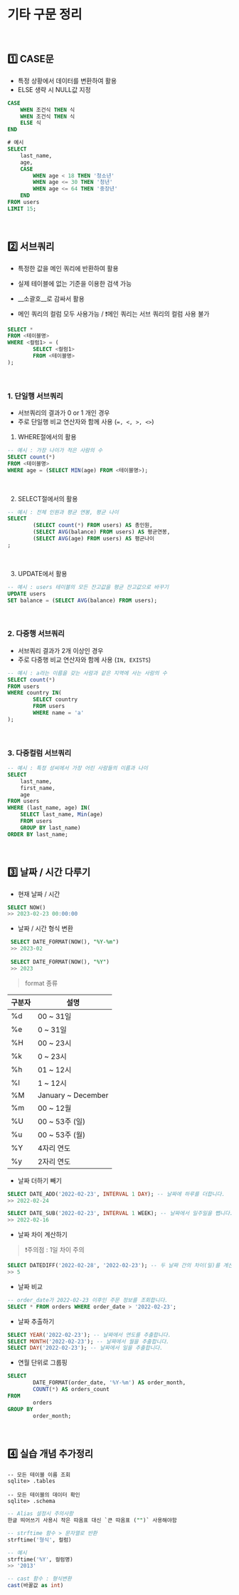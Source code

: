 # 기타 구문 정리

​    

## 1️⃣ CASE문

- 특정 상황에서 데이터를 변환하여 활용
- ELSE 생략 시 NULL값 지정

```sql
CASE
	WHEN 조건식 THEN 식
	WHEN 조건식 THEN 식
	ELSE 식
END
```

```sql
# 예시
SELECT
	last_name,
	age,
	CASE
		WHEN age < 18 THEN '청소년'
		WHEN age <= 30 THEN '청년'
		WHEN age <= 64 THEN '중장년'
	END
FROM users
LIMIT 15;
```

​    

## 2️⃣ 서브쿼리

- 특정한 값을 메인 쿼리에 반환하여 활용

- 실제 테이블에 없는 기준을 이용한 검색 가능

- __소괄호__로 감싸서 활용

- 메인 쿼리의 컬럼 모두 사용가능 / ❗메인 쿼리는 서브 쿼리의 컬럼 사용 불가

```sql
SELECT *
FROM <테이블명>
WHERE <컬럼1> = (
		SELECT <컬럼1>
		FROM <테이블명>
);
```

​    

### 1. 단일행 서브쿼리

- 서브쿼리의 결과가 0 or 1 개인 경우
- 주로 단일행 비교 연산자와 함께 사용 (`=, <, >, <>`)

1. WHERE절에서의 활용

```sql
-- 예시 : 가장 나이가 적은 사람의 수
SELECT count(*)
FROM <테이블명>
WHERE age = (SELECT MIN(age) FROM <테이블명>);
```

​    

2. SELECT절에서의 활용

```sql
-- 예시 : 전체 인원과 평균 연봉, 평균 나이
SELECT
		(SELECT count(*) FROM users) AS 총인원,
		(SELECT AVG(balance) FROM users) AS 평균연봉,
		(SELECT AVG(age) FROM users) AS 평균나이
;
```

​    

3. UPDATE에서 활용

```sql
-- 예시 : users 테이블의 모든 잔고값을 평균 잔고값으로 바꾸기 
UPDATE users
SET balance = (SELECT AVG(balance) FROM users);
```

​    

### 2. 다중행 서브쿼리

- 서브쿼리 결과가 2개 이상인 경우
- 주로 다중행 비교 연산자와 함께 사용 (`IN, EXISTS`)

```sql
-- 예시 : a라는 이름을 갖는 사람과 같은 지역에 사는 사람의 수
SELECT count(*)
FROM users
WHERE country IN(
		SELECT country
		FROM users
		WHERE name = 'a'
);
```

​    

### 3. 다중컬럼 서브쿼리

```sql
-- 예시 : 특정 성씨에서 가장 어린 사람들의 이름과 나이
SELECT
	last_name,
	first_name,
	age
FROM users
WHERE (last_name, age) IN(
	SELECT last_name, Min(age)
	FROM users
	GROUP BY last_name)
ORDER BY last_name;
```

​    

## 3️⃣ 날짜 / 시간 다루기

- 현재 날짜 / 시간

```sql
SELECT NOW()
>> 2023-02-23 00:00:00
```

- 날짜 / 시간 형식 변환

```sql
 SELECT DATE_FORMAT(NOW(), "%Y-%m")
 >> 2023-02
 
 SELECT DATE_FORMAT(NOW(), "%Y")
 >> 2023
```

> format 종류

| 구분자 | 설명               |
| ------ | ------------------ |
| %d     | 00 ~ 31일          |
| %e     | 0 ~ 31일           |
| %H     | 00 ~ 23시          |
| %k     | 0 ~ 23시           |
| %h     | 01 ~ 12시          |
| %l     | 1 ~ 12시           |
| %M     | January ~ December |
| %m     | 00 ~ 12월          |
| %U     | 00 ~ 53주 (일)     |
| %u     | 00 ~ 53주 (월)     |
| %Y     | 4자리 연도         |
| %y     | 2자리 연도         |



- 날짜 더하기 빼기

```sql
SELECT DATE_ADD('2022-02-23', INTERVAL 1 DAY); -- 날짜에 하루를 더합니다.
>> 2022-02-24

SELECT DATE_SUB('2022-02-23', INTERVAL 1 WEEK); -- 날짜에서 일주일을 뺍니다.
>> 2022-02-16
```

- 날짜 차이 계산하기

> ❗주의점 : 1일 차이 주의

```sql
SELECT DATEDIFF('2022-02-28', '2022-02-23'); -- 두 날짜 간의 차이(일)를 계산합니다.
>> 5
```

- 날짜 비교

```sql
-- order_date가 2022-02-23 이후인 주문 정보를 조회합니다.
SELECT * FROM orders WHERE order_date > '2022-02-23'; 
```

- 날짜 추출하기

```sql
SELECT YEAR('2022-02-23'); -- 날짜에서 연도를 추출합니다.
SELECT MONTH('2022-02-23'); -- 날짜에서 월을 추출합니다.
SELECT DAY('2022-02-23'); -- 날짜에서 일을 추출합니다.
```

- 연월 단위로 그룹핑

```sql
SELECT 
		DATE_FORMAT(order_date, '%Y-%m') AS order_month, 
		COUNT(*) AS orders_count
FROM 
		orders
GROUP BY
		order_month;
```

​    

## 4️⃣ 실습 개념 추가정리

```sqlite
-- 모든 테이블 이름 조회
sqlite> .tables

-- 모든 테이블의 데이터 확인
sqlite> .schema
```

```sql
-- Alias 설정시 주의사항
한글 띄어쓰기 사용시 작은 따옴표 대신 `큰 따옴표 ("")` 사용해야함
```

```sql
-- strftime 함수 > 문자열로 반환
strftime('형식', 컬럼) 

-- 예시
strftime('%Y', 컬럼명)
>> '2013'
```

```sql
-- cast 함수 : 형식변환
cast(바꿀값 as int) 
```



